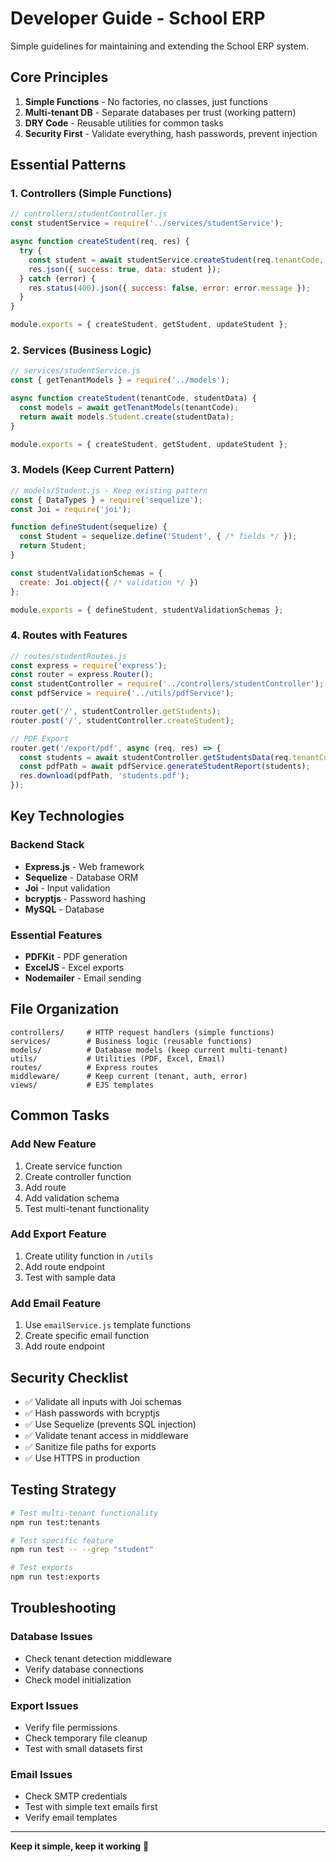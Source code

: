 # Developer Guide - School ERP

Simple guidelines for maintaining and extending the School ERP system.

## Core Principles

1. **Simple Functions** - No factories, no classes, just functions
2. **Multi-tenant DB** - Separate databases per trust (working pattern)
3. **DRY Code** - Reusable utilities for common tasks
4. **Security First** - Validate everything, hash passwords, prevent injection

## Essential Patterns

### **1. Controllers (Simple Functions)**

```javascript
// controllers/studentController.js
const studentService = require('../services/studentService');

async function createStudent(req, res) {
  try {
    const student = await studentService.createStudent(req.tenantCode, req.body);
    res.json({ success: true, data: student });
  } catch (error) {
    res.status(400).json({ success: false, error: error.message });
  }
}

module.exports = { createStudent, getStudent, updateStudent };
```

### **2. Services (Business Logic)**

```javascript
// services/studentService.js
const { getTenantModels } = require('../models');

async function createStudent(tenantCode, studentData) {
  const models = await getTenantModels(tenantCode);
  return await models.Student.create(studentData);
}

module.exports = { createStudent, getStudent, updateStudent };
```

### **3. Models (Keep Current Pattern)**

```javascript
// models/Student.js - Keep existing pattern
const { DataTypes } = require('sequelize');
const Joi = require('joi');

function defineStudent(sequelize) {
  const Student = sequelize.define('Student', { /* fields */ });
  return Student;
}

const studentValidationSchemas = {
  create: Joi.object({ /* validation */ })
};

module.exports = { defineStudent, studentValidationSchemas };
```

### **4. Routes with Features**

```javascript
// routes/studentRoutes.js
const express = require('express');
const router = express.Router();
const studentController = require('../controllers/studentController');
const pdfService = require('../utils/pdfService');

router.get('/', studentController.getStudents);
router.post('/', studentController.createStudent);

// PDF Export
router.get('/export/pdf', async (req, res) => {
  const students = await studentController.getStudentsData(req.tenantCode);
  const pdfPath = await pdfService.generateStudentReport(students);
  res.download(pdfPath, 'students.pdf');
});
```

## Key Technologies

### **Backend Stack**
- **Express.js** - Web framework
- **Sequelize** - Database ORM  
- **Joi** - Input validation
- **bcryptjs** - Password hashing
- **MySQL** - Database

### **Essential Features**
- **PDFKit** - PDF generation
- **ExcelJS** - Excel exports
- **Nodemailer** - Email sending

## File Organization

```
controllers/     # HTTP request handlers (simple functions)
services/        # Business logic (reusable functions)  
models/          # Database models (keep current multi-tenant)
utils/           # Utilities (PDF, Excel, Email)
routes/          # Express routes
middleware/      # Keep current (tenant, auth, error)
views/           # EJS templates
```

## Common Tasks

### **Add New Feature**
1. Create service function
2. Create controller function
3. Add route
4. Add validation schema
5. Test multi-tenant functionality

### **Add Export Feature**
1. Create utility function in `/utils`
2. Add route endpoint  
3. Test with sample data

### **Add Email Feature**
1. Use `emailService.js` template functions
2. Create specific email function
3. Add route endpoint

## Security Checklist

- ✅ Validate all inputs with Joi schemas
- ✅ Hash passwords with bcryptjs
- ✅ Use Sequelize (prevents SQL injection)
- ✅ Validate tenant access in middleware
- ✅ Sanitize file paths for exports
- ✅ Use HTTPS in production

## Testing Strategy

```bash
# Test multi-tenant functionality
npm run test:tenants

# Test specific feature
npm run test -- --grep "student"

# Test exports
npm run test:exports
```

## Troubleshooting

### **Database Issues**
- Check tenant detection middleware
- Verify database connections
- Check model initialization

### **Export Issues**  
- Verify file permissions
- Check temporary file cleanup
- Test with small datasets first

### **Email Issues**
- Check SMTP credentials
- Test with simple text emails first
- Verify email templates

---

**Keep it simple, keep it working** 💪